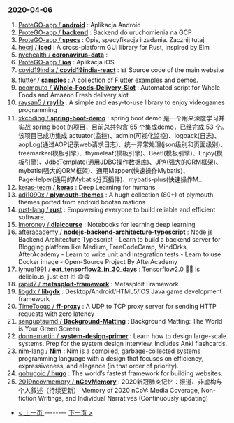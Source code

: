 ### 2020-04-06 
1. [
        ProteGO-app /
**android**](https://github.com/ProteGO-app/android) : Aplikacja Android
1. [
        ProteGO-app /
**backend**](https://github.com/ProteGO-app/backend) : Backend do uruchomienia na GCP
1. [
        ProteGO-app /
**specs**](https://github.com/ProteGO-app/specs) : Opis, specyfikacja i zadania. Zacznij tutaj.
1. [
        hecrj /
**iced**](https://github.com/hecrj/iced) : A cross-platform GUI library for Rust, inspired by Elm
1. [
        nychealth /
**coronavirus-data**](https://github.com/nychealth/coronavirus-data) : 
1. [
        ProteGO-app /
**ios**](https://github.com/ProteGO-app/ios) : Aplikacja iOS
1. [
        covid19india /
**covid19india-react**](https://github.com/covid19india/covid19india-react) : 📊 Source code of the main website
1. [
        flutter /
**samples**](https://github.com/flutter/samples) : A collection of Flutter examples and demos.
1. [
        pcomputo /
**Whole-Foods-Delivery-Slot**](https://github.com/pcomputo/Whole-Foods-Delivery-Slot) : Automated script for Whole Foods and Amazon Fresh delivery slot
1. [
        raysan5 /
**raylib**](https://github.com/raysan5/raylib) : A simple and easy-to-use library to enjoy videogames programming
1. [
        xkcoding /
**spring-boot-demo**](https://github.com/xkcoding/spring-boot-demo) : spring boot demo 是一个用来深度学习并实战 spring boot 的项目，目前总共包含 65 个集成demo，已经完成 53 个。 该项目已成功集成 actuator(监控)、admin(可视化监控)、logback(日志)、aopLog(通过AOP记录web请求日志)、统一异常处理(json级别和页面级别)、freemarker(模板引擎)、thymeleaf(模板引擎)、Beetl(模板引擎)、Enjoy(模板引擎)、JdbcTemplate(通用JDBC操作数据库)、JPA(强大的ORM框架)、mybatis(强大的ORM框架)、通用Mapper(快速操作Mybatis)、PageHelper(通用的Mybatis分页插件)、mybatis-plus(快速操作M…
1. [
        keras-team /
**keras**](https://github.com/keras-team/keras) : Deep Learning for humans
1. [
        adi1090x /
**plymouth-themes**](https://github.com/adi1090x/plymouth-themes) : A hugh collection (80+) of plymouth themes ported from android bootanimations
1. [
        rust-lang /
**rust**](https://github.com/rust-lang/rust) : Empowering everyone to build reliable and efficient software.
1. [
        lmoroney /
**dlaicourse**](https://github.com/lmoroney/dlaicourse) : Notebooks for learning deep learning
1. [
        afteracademy /
**nodejs-backend-architecture-typescript**](https://github.com/afteracademy/nodejs-backend-architecture-typescript) : Node.js Backend Architecture Typescript - Learn to build a backend server for Blogging platform like Medium, FreeCodeCamp, MindOrks, AfterAcademy - Learn to write unit and integration tests - Learn to use Docker image - Open-Source Project By AfterAcademy
1. [
        lyhue1991 /
**eat_tensorflow2_in_30_days**](https://github.com/lyhue1991/eat_tensorflow2_in_30_days) : Tensorflow2.0 🍎🍊 is delicious, just eat it! 😋😋
1. [
        rapid7 /
**metasploit-framework**](https://github.com/rapid7/metasploit-framework) : Metasploit Framework
1. [
        libgdx /
**libgdx**](https://github.com/libgdx/libgdx) : Desktop/Android/HTML5/iOS Java game development framework
1. [
        TimeToogo /
**ff-proxy**](https://github.com/TimeToogo/ff-proxy) : A UDP to TCP proxy server for sending HTTP requests with zero latency
1. [
        senguptaumd /
**Background-Matting**](https://github.com/senguptaumd/Background-Matting) : Background Matting: The World is Your Green Screen
1. [
        donnemartin /
**system-design-primer**](https://github.com/donnemartin/system-design-primer) : Learn how to design large-scale systems. Prep for the system design interview. Includes Anki flashcards.
1. [
        nim-lang /
**Nim**](https://github.com/nim-lang/Nim) : Nim is a compiled, garbage-collected systems programming language with a design that focuses on efficiency, expressiveness, and elegance (in that order of priority).
1. [
        gohugoio /
**hugo**](https://github.com/gohugoio/hugo) : The world’s fastest framework for building websites.
1. [
        2019ncovmemory /
**nCovMemory**](https://github.com/2019ncovmemory/nCovMemory) : 2020新冠肺炎记忆：报道、非虚构与个人叙述（持续更新） Memory of 2020 nCoV: Media Coverage, Non-fiction Writings, and Individual Narratives (Continuously updating) 

- [ < 上一页 ](https://github.com/able8/github-trending-daily-record/blob/master/2020-04-05.md) -------- [ 下一页 > ](https://github.com/able8/github-trending-daily-record/blob/master/2020-04-07.md)